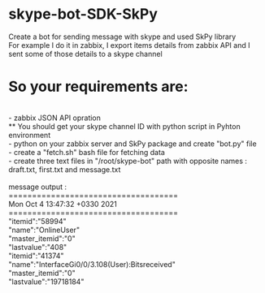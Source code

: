 # skype-bot-SDK-SkPy
Create a bot for sending message with skype and used SkPy library
<br>
For example I do it in zabbix, I export items details from zabbix API and I sent some of those details to a skype channel
<br>
# So your requirements are:
<br>
- zabbix JSON API opration
<br>
** You should get your skype channel ID with python script in Pyhton environment
<br>
- python on your zabbix server and SkPy package and create "bot.py" file
<br>
- create a "fetch.sh" bash file for fetching data 
<br>
- create three text files in "/root/skype-bot" path with opposite names : draft.txt, first.txt and message.txt
<br>
<br>
message output :
<br>
====================================
<br>
Mon Oct  4 13:47:32 +0330 2021
<br>
====================================
<br>
"itemid":"58994"
<br>
"name":"OnlineUser"
<br>
"master_itemid":"0"
<br>
"lastvalue":"408"
<br>
"itemid":"41374"
<br>
"name":"InterfaceGi0/0/3.108(User):Bitsreceived"
<br>
"master_itemid":"0"
<br>
"lastvalue":"19718184"
<br>
